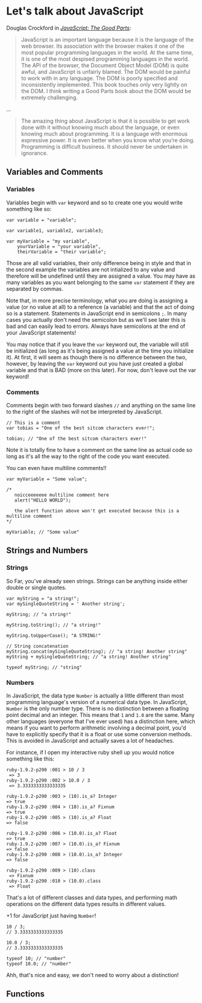 Let's talk about JavaScript
===========================

Douglas Crockford in [*JavaScript: The Good Parts*](http://shop.oreilly.com/product/9780596517748.do):

> JavaScript is an important language because it is the language of the web browser. Its association with the browser makes it one of the
> most popular programming languages in the world. At the same time, it is one of the most despised programming languages in the world. The API
> of the browser, the Document Object Model (DOM) is quite awful, and JavaScript is unfairly blamed. The DOM would be painful to work with in
> any language. The DOM is poorly specified and inconsistently implemented. This book touches only very lightly on the DOM. I think writing a
> Good Parts book about the DOM would be extremely challenging.

...

> The amazing thing about JavaScript is that it is possible to get work done with it without knowing much about the language, or
> even knowing much about programming. It is a language with enormous expressive power. It is even better when you know what you’re
> doing. Programming is difficult business. It should never be undertaken in ignorance.




Variables and Comments
----------------------

### Variables

Variables begin with `var` keyword and so to create one you would write something like so:

    var variable = "variable";

    var variable1, variable2, variable3;

    var myVariable = "my variable",
        yourVariable = "your variable",
        theirVariable = "their variable";

Those are all valid variables, their only difference being in style and that in the second example the variables are not intialized to
any value and therefore will be undefined until they are assigned a value. You may have as many variables as you want belonging to the same `var` statement if they are separated by commas.

Note that, in more precise terminology, what you are doing is assigning a value (or no value at all) to a reference (a variable) and that the act of doing so is a statement. Statements in JavaScript end in semicolons `;`. In many cases you actually don't need the semicolon but as we'll see later this is bad and can easily lead to errors. Always have semicolons at the end of your JavaScript statements!

You may notice that if you leave the `var` keyword out, the variable will still be initialized (as long as it's being assigned a value at the
time you initialize it). At first, it will seem as though there is no difference between the two, however, by leaving the `var` keyword out you have just created a global variable and that is BAD (more on this later). For now, don't leave out the var keyword!


### Comments

Comments begin with two forward slashes `//` and anything on the same line to the right of the slashes will not be interpreted by JavaScript.

    // This is a comment
    var tobias = "One of the best sitcom characters ever!";

    tobias; // "One of the best sitcom characters ever!"

Note it is totally fine to have a comment on the same line as actual code so long as it's all the way to the right of the code you want executed.

You can even have multiline comments!!

    var myVariable = "Some value";

    /*
       noicceeeeeee multiline comment here
       alert("HELLO WORLD");

       the alert function above won't get executed because this is a multiline comment
    */

    myVariable; // "Some value"




Strings and Numbers
-------------------

### Strings

So Far, you've already seen strings. Strings can be anything inside either double or single quotes.

    var myString = "a string!";
    var mySingleQuoteString = ' Another string';

    myString; // "a string!"

    myString.toString(); // "a string!"

    myString.toUpperCase(); "A STRING!"

    // String concatenation
    myString.concat(mySingleQuoteString); // "a string! Another string"
    myString + mySingleQuoteString; // "a string! Another string"

    typeof myString; // "string"


### Numbers

In JavaScript, the data type `Number` is actually a little different than most programming language's version of a numerical data type. In JavaScript, `Number` is the only number type. There is no distinction between a floating point decimal and an integer. This means that `1` and `1.0` are the same. Many other languages (everyone that I've ever used) has a distinction here, which means if you want to perform arithmetic involving a decimal point, you'd have to explicitly specify that it is a float or use some conversion methods. This is avoided in JavaScript and actually saves a lot of headaches.

For instance, if I open my interactive ruby shell up you would notice something like this:

	ruby-1.9.2-p290 :001 > 10 / 3
	 => 3
	ruby-1.9.2-p290 :002 > 10.0 / 3
	 => 3.3333333333333335

	ruby-1.9.2-p290 :003 > (10).is_a? Integer
	=> true 
	ruby-1.9.2-p290 :004 > (10).is_a? Fixnum
	=> true
	ruby-1.9.2-p290 :005 > (10).is_a? Float
	=> false 

	ruby-1.9.2-p290 :006 > (10.0).is_a? Float
	=> true
	ruby-1.9.2-p290 :007 > (10.0).is_a? Fixnum
	=> false
	ruby-1.9.2-p290 :008 > (10.0).is_a? Integer
	=> false

	ruby-1.9.2-p290 :009 > (10).class
	 => Fixnum 
	ruby-1.9.2-p290 :010 > (10.0).class
	 => Float 

That's a lot of different classes and data types, and performing math operations on the different data types results in different values. 

+1 for JavaScript just having `Number`!

	10 / 3;
	// 3.3333333333333335

	10.0 / 3;
	// 3.3333333333333335

	typeof 10; // "number"
	typeof 10.0; // "number"

Ahh, that's nice and easy, we don't need to worry about a distinction!



Functions
---------